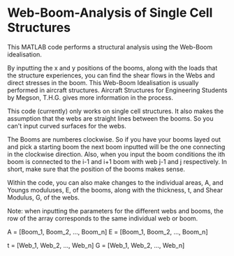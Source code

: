 # Web-Boom-Analysis of Single Cell Structures
This MATLAB code performs a structural analysis using the Web-Boom idealisation. 

By inputting the x and y positions of the booms, along with the loads that the structure experiences, you can find the shear flows in the Webs and direct stresses in the boom.
This Web-Boom Idealisation is usually performed in aircraft structures. Aircraft Structures for Engineering Students  by Megson, T.H.G. gives more information in the process.

This code (currently) only works on single cell structures. It also makes the assumption that the webs are straight lines between the booms. So you can't input curved surfaces for the webs.

The Booms are numberes clockwise. So if you have your booms layed out and pick a starting boom the next boom inputted will be the one connecting in the clockwise direction. Also, when you input the boom conditions the ith boom is connected to the i-1 and i+1 boom with web j-1 and j respectively. In short, make sure that the position of the booms makes sense.

Within the code, you can also make changes to the individual areas, A, and Youngs moduluses, E, of the booms, along with the thickness, t, and Shear Modulus, G, of the webs.

Note: when inputting the parameters for the different webs and booms, the row of the array corresponds to the same individual web or boom.

A = [Boom_1, Boom_2, ..., Boom_n]
E = [Boom_1, Boom_2, ..., Boom_n]

t = [Web_1, Web_2, ..., Web_n]
G = [Web_1, Web_2, ..., Web_n]
